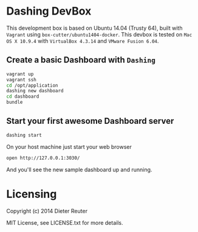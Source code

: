 # Dashing DevBox

This development box is based on Ubuntu 14.04 (Trusty 64),
built with `Vagrant` using `box-cutter/ubuntu1404-docker`.
This devbox is tested on `Mac OS X 10.9.4` with `VirtualBox 4.3.14` and `VMware Fusion 6.04`.


## Create a basic Dashboard with `Dashing`
```bash
vagrant up
vagrant ssh
cd /opt/application
dashing new dashboard
cd dashboard
bundle
```

## Start your first awesome Dashboard server
```bash
dashing start
```
On your host machine just start your web browser
```bash
open http://127.0.0.1:3030/
```
And you'll see the new sample dashboard up and running.


# Licensing
Copyright (c) 2014 Dieter Reuter

MIT License, see LICENSE.txt for more details.
